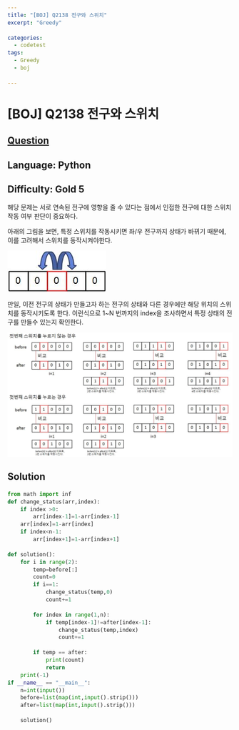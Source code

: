 ```yaml
---
title: "[BOJ] Q2138 전구와 스위치"
excerpt: "Greedy"

categories:
  - codetest
tags:
  - Greedy
  - boj

---
```

# [BOJ] Q2138 전구와 스위치
## [Question](https://www.acmicpc.net/problem/2138)
## Language: Python
## Difficulty: Gold 5

해당 문제는 서로 연속된 전구에 영향을 줄 수 있다는 점에서 인접한 전구에 대한 스위치 작동 여부 판단이 중요하다.

아래의 그림을 보면, 특정 스위치를 작동시키면 좌/우 전구까지 상태가 바뀌기 때문에, 이를 고려해서 스위치를 동작시켜야한다.

![q2138_1](/assets/images/algorithm/q2138_1.jpg)

만일, 이전 전구의 상태가 만들고자 하는 전구의 상태와 다른 경우에만 해당 위치의 스위치를 동작시키도록 한다. 이런식으로 1~N 번까지의 index을 조사하면서 특정 상태의 전구를 만들수 있는지 확인한다.

![q2138_2](/assets/images/algorithm/q2138_2.jpg)


## Solution

```python
from math import inf
def change_status(arr,index):
    if index >0:
        arr[index-1]=1-arr[index-1]
    arr[index]=1-arr[index]
    if index<n-1:
        arr[index+1]=1-arr[index+1]

def solution():
    for i in range(2):
        temp=before[:]
        count=0
        if i==1:
            change_status(temp,0)
            count+=1

        for index in range(1,n):
            if temp[index-1]!=after[index-1]:
                change_status(temp,index)
                count+=1

        if temp == after:
            print(count)
            return
    print(-1)
if __name__ == "__main__":
    n=int(input())
    before=list(map(int,input().strip()))
    after=list(map(int,input().strip()))
    
    solution()
```

